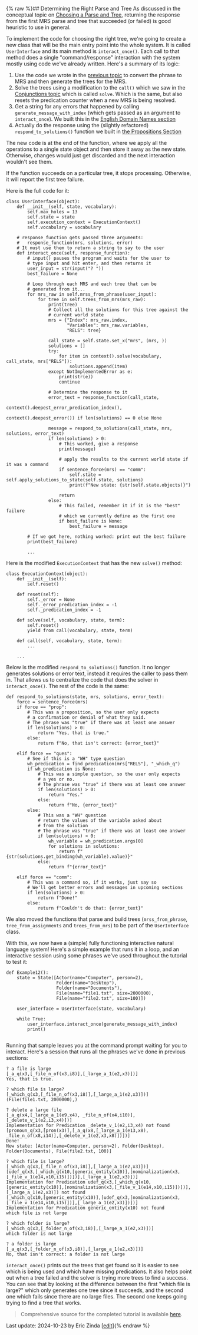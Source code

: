 {% raw %}## Determining the Right Parse and Tree
As discussed in the conceptual topic on [Choosing a Parse and Tree](https://blog.inductorsoftware.com/Perplexity/home/devcon/devcon0060WhichParseAndTree), returning the response from the first MRS parse and tree that succeeded (or failed) is good heuristic to use in general. 

To implement the code for choosing the right tree, we're going to create a new class that will be the main entry point into the whole system. It is called `UserInterface` and its main method is `interact_once()`. Each call to that method does a single "command/response" interaction with the system mostly using code we've already written. Here's a summary of its logic:

1. Use the code we wrote in the [previous topic](https://blog.inductorsoftware.com/Perplexity/home/pxint/pxint0070GenerateMRSAndTrees) to convert the phrase to MRS and then generate the trees for the MRS. 
2. Solve the trees using a modification to the `call()` which we saw in the [Conjunctions topic](https://blog.inductorsoftware.com/Perplexity/home/pxint/pxint0050Conjunctions) which is called `solve`. Which is the same, but also resets the predication counter when a new MRS is being resolved.
3. Get a string for any errors that happened by calling `generate_message_with_index` (which gets passed as an argument to `interact_once`). We built this in the [English Domain Names section](https://blog.inductorsoftware.com/Perplexity/home/pxint/pxint0120ErrorsConceptualFailures)
4. Actually do the response using the (slightly refactored) `respond_to_solutions()` function we built in [the Propositions Section](https://blog.inductorsoftware.com/Perplexity/home/pxint/pxint0080SimplePropositions)

The new code is at the end of the function, where we apply all the operations to a single state object and then store it away as the new state.  Otherwise, changes would just get discarded and the next interaction wouldn't see them.

If the function succeeds on a particular tree, it stops processing. Otherwise, it will report the first tree failure.

Here is the full code for it:
```
class UserInterface(object):
    def __init__(self, state, vocabulary):
        self.max_holes = 13
        self.state = state
        self.execution_context = ExecutionContext()
        self.vocabulary = vocabulary

    # response_function gets passed three arguments:
    #   response_function(mrs, solutions, error)
    # It must use them to return a string to say to the user
    def interact_once(self, response_function):
        # input() pauses the program and waits for the user to
        # type input and hit enter, and then returns it
        user_input = str(input("? "))
        best_failure = None

        # Loop through each MRS and each tree that can be
        # generated from it...
        for mrs_raw in self.mrss_from_phrase(user_input):
            for tree in self.trees_from_mrs(mrs_raw):
                print(tree)
                # Collect all the solutions for this tree against the
                # current world state
                mrs = {"Index": mrs_raw.index,
                       "Variables": mrs_raw.variables,
                       "RELS": tree}

                call_state = self.state.set_x("mrs", (mrs, ))
                solutions = []
                try:
                    for item in context().solve(vocabulary, call_state, mrs["RELS"]):
                        solutions.append(item)
                except NotImplementedError as e:
                    print(str(e))
                    continue

                # Determine the response to it
                error_text = response_function(call_state,
                                               context().deepest_error_predication_index(),
                                               context().deepest_error()) if len(solutions) == 0 else None

                message = respond_to_solutions(call_state, mrs, solutions, error_text)
                if len(solutions) > 0:
                    # This worked, give a response
                    print(message)

                    # apply the results to the current world state if it was a command
                    if sentence_force(mrs) == "comm":
                        self.state = self.apply_solutions_to_state(self.state, solutions)
                        print(f"New state: {str(self.state.objects)}")

                    return
                else:
                    # This failed, remember it if it is the "best" failure
                    # which we currently define as the first one
                    if best_failure is None:
                        best_failure = message

        # If we got here, nothing worked: print out the best failure
        print(best_failure)
        
        ...
```

Here is the modified `ExecutionContext` that has the new `solve()` method:

```
class ExecutionContext(object):
    def __init__(self):
        self.reset()

    def reset(self):
        self._error = None
        self._error_predication_index = -1
        self._predication_index = -1

    def solve(self, vocabulary, state, term):
        self.reset()
        yield from call(vocabulary, state, term)

    def call(self, vocabulary, state, term):
        ...
        
    ...
```

Below is the modified `respond_to_solutions()` function. It no longer generates solutions or error text, instead it requires the caller to pass them in. That allows us to centralize the code that does the solver in `interact_once()`.  The rest of the code is the same:

```
def respond_to_solutions(state, mrs, solutions, error_text):
    force = sentence_force(mrs)
    if force == "prop":
        # This was a proposition, so the user only expects
        # a confirmation or denial of what they said.
        # The phrase was "true" if there was at least one answer
        if len(solutions) > 0:
            return "Yes, that is true."
        else:
            return f"No, that isn't correct: {error_text}"

    elif force == "ques":
        # See if this is a "WH" type question
        wh_predication = find_predication(mrs["RELS"], "_which_q")
        if wh_predication is None:
            # This was a simple question, so the user only expects
            # a yes or no.
            # The phrase was "true" if there was at least one answer
            if len(solutions) > 0:
                return "Yes."
            else:
                return f"No, {error_text}"
        else:
            # This was a "WH" question
            # return the values of the variable asked about
            # from the solution
            # The phrase was "true" if there was at least one answer
            if len(solutions) > 0:
                wh_variable = wh_predication.args[0]
                for solutions in solutions:
                    return f"{str(solutions.get_binding(wh_variable).value)}"
            else:
                return f"{error_text}"

    elif force == "comm":
        # This was a command so, if it works, just say so
        # We'll get better errors and messages in upcoming sections
        if len(solutions) > 0:
            return f"Done!"
        else:
            return f"Couldn't do that: {error_text}"
```

We also moved the functions that parse and build trees (`mrss_from_phrase`, `tree_from_assignments` and `trees_from_mrs`) to be part of the `UserInterface` class.

With this, we now have a (simple) fully functioning interactive natural language system! Here's a simple example that runs it in a loop, and an interactive session using some phrases we've used throughout the tutorial to test it:

```
def Example12():
    state = State([Actor(name="Computer", person=2),
                   Folder(name="Desktop"),
                   Folder(name="Documents"),
                   File(name="file1.txt", size=2000000),
                   File(name="file2.txt", size=100)])

    user_interface = UserInterface(state, vocabulary)

    while True:
        user_interface.interact_once(generate_message_with_index)
        print()
        
```

Running that sample leaves you at the command prompt waiting for you to interact.  Here's a session that runs all the phrases we've done in previous sections:

```
? a file is large
[_a_q(x3,[_file_n_of(x3,i8)],[_large_a_1(e2,x3)])]
Yes, that is true.

? which file is large?
[_which_q(x3,[_file_n_of(x3,i8)],[_large_a_1(e2,x3)])]
(File(file1.txt, 2000000),)

? delete a large file
[_a_q(x4,[_large_a_1(e9,x4), _file_n_of(x4,i10)],[_delete_v_1(e2,i3,x4)])]
Implementation for Predication _delete_v_1(e2,i3,x4) not found
[pronoun_q(x3,[pron(x3)],[_a_q(x8,[_large_a_1(e13,x8), _file_n_of(x8,i14)],[_delete_v_1(e2,x3,x8)])])]
Done!
New state: [Actor(name=Computer, person=2), Folder(Desktop), Folder(Documents), File(file2.txt, 100)]

? which file is large?
[_which_q(x3,[_file_n_of(x3,i8)],[_large_a_1(e2,x3)])]
[udef_q(x3,[_which_q(x10,[generic_entity(x10)],[nominalization(x3,[_file_v_1(e14,x10,i15)])])],[_large_a_1(e2,x3)])]
Implementation for Predication udef_q(x3,[_which_q(x10,[generic_entity(x10)],[nominalization(x3,[_file_v_1(e14,x10,i15)])])],[_large_a_1(e2,x3)]) not found
[_which_q(x10,[generic_entity(x10)],[udef_q(x3,[nominalization(x3,[_file_v_1(e14,x10,i15)])],[_large_a_1(e2,x3)])])]
Implementation for Predication generic_entity(x10) not found
which file is not large

? which folder is large?
[_which_q(x3,[_folder_n_of(x3,i8)],[_large_a_1(e2,x3)])]
which folder is not large

? a folder is large
[_a_q(x3,[_folder_n_of(x3,i8)],[_large_a_1(e2,x3)])]
No, that isn't correct: a folder is not large
```

`interact_once()` prints out the trees that get found so it is easier to see which is being used and which have missing predications. It also helps point out when a tree failed and the solver is trying more trees to find a success. You can see that by looking at the difference between the first "which file is large?" which only generates one tree since it succeeds, and the second one which fails since there are no large files.  The second one keeps going trying to find a tree that works.

> Comprehensive source for the completed tutorial is available [here](https://github.com/EricZinda/Perplexity).

Last update: 2024-10-23 by Eric Zinda [[edit](https://github.com/EricZinda/Perplexity/edit/main/docs/pxint/pxint0071WhichParseAndTree.md)]{% endraw %}
